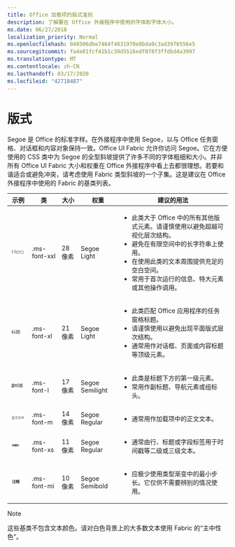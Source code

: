 ```yaml
---
title: Office 加载项的版式准则
description: 了解要在 Office 外接程序中使用的字体和字体大小。
ms.date: 06/27/2018
localization_priority: Normal
ms.openlocfilehash: 048506dbe7464f4031970e8bda9c3ad3976556e5
ms.sourcegitcommit: fa4e81fcf41b1c39d5516edf078f3ffdbd4a3997
ms.translationtype: MT
ms.contentlocale: zh-CN
ms.lasthandoff: 03/17/2020
ms.locfileid: "42718487"
---
```

# <a name="typography"></a>版式

Segoe 是 Office 的标准字样。在外接程序中使用 Segoe，以与 Office 任务窗格、对话框和内容对象保持一致。Office UI Fabric 允许你访问 Segoe。它在方便使用的 CSS 类中为 Segoe 的全型斜坡提供了许多不同的字体粗细和大小。并非所有 Office UI Fabric 大小和权重在 Office 外接程序中看上去都很理想。若要和谐适合或避免冲突，请考虑使用 Fabric 类型斜坡的一个子集。这是建议在 Office 外接程序中使用的 Fabric 的基类列表。

|示例 |类 |大小 |权重 |建议的用法 |
|------ |----- |---- |------ |----------------- |
|![Hero 文本图像](../images/add-in-typeramp-hero.png)|.ms-font-xxl |28 像素 | Segoe Light |<ul><li>此类大于 Office 中的所有其他版式元素。请谨慎使用以避免超越可视化层次结构。</li><li>避免在有限空间中的长字符串上使用。</li><li>在使用此类的文本周围提供充足的空白空间。</li><li>常用于首次运行的信息、特大元素或其他操作调用。</li></ul> |
|![Hero 文本图像](../images/add-in-typeramp-title.png)|.ms-font-xl |21 像素 |Segoe Light | <ul><li>此类匹配 Office 应用程序的任务窗格标题。</li><li>请谨慎使用以避免出现平面版式层次结构。</li><li>通常用作对话框、页面或内容标题等顶级元素。</li></ul> |
|![Hero 文本图像](../images/add-in-typeramp-subtitle.png)|.ms-font-l |17 像素 |Segoe Semilight | <ul><li>此类是标题下方的第一级元素。</li><li>常用作副标题、导航元素或组标头。</li><ul> |
|![特大文本图像](../images/add-in-typeramp-body.png)|.ms-font-m |14 像素 |Segoe Regular |<ul><li>通常用作加载项中的正文文本。</li><ul>|
|![Hero 文本图像](../images/add-in-typeramp-caption.png)|.ms-font-xs |11 像素 | Segoe Regular |<ul><li>通常由行、标题或字段标签用于时间戳等二级或三级文本。</li><ul>|
|![Hero 文本图像](../images/add-in-typeramp-annotation.png)|.ms-font-mi |10 像素 |Segoe Semibold |<ul><li>应极少使用类型渐变中的最小步长。它仅供不需要辨别的情况使用。</li><ul>|

> [!NOTE]
> 这些基类不包含文本颜色。请对白色背景上的大多数文本使用 Fabric 的“主中性色”。
